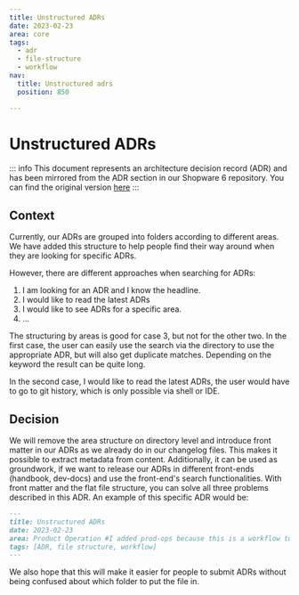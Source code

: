 ```yaml
---
title: Unstructured ADRs
date: 2023-02-23
area: core
tags:
  - adr
  - file-structure
  - workflow
nav:
  title: Unstructured adrs
  position: 850

---
```


# Unstructured ADRs

::: info
This document represents an architecture decision record (ADR) and has been mirrored from the ADR section in our Shopware 6 repository.
You can find the original version [here](https://github.com/shopware/platform/blob/trunk/adr/2023-02-20-unstructured-adrs.md)
:::

## Context
Currently, our ADRs are grouped into folders according to different areas. We have added this structure to help people find their way around when they are looking for specific ADRs.

However, there are different approaches when searching for ADRs:
1) I am looking for an ADR and I know the headline.
2) I would like to read the latest ADRs
3) I would like to see ADRs for a specific area.
4) ...

The structuring by areas is good for case 3, but not for the other two. In the first case, the user can easily use the search via the directory to use the appropriate ADR, but will also get duplicate matches. Depending on the keyword the result can be quite long.

In the second case, I would like to read the latest ADRs, the user would have to go to git history, which is only possible via shell or IDE. 

## Decision

We will remove the area structure on directory level and introduce front matter in our ADRs as we already do in our changelog files. This makes it possible to extract metadata from content. Additionally, it can be used as groundwork, if we want to release our ADRs in different front-ends (handbook, dev-docs) and use the front-end's search functionalities.
With front matter and the flat file structure, you can solve all three problems described in this ADR. An example of this specific ADR would be:

```markdown
---
title: Unstructured ADRs
date: 2023-02-23
area: Product Operation #I added prod-ops because this is a workflow topic
tags: [ADR, file structure, workflow]
---
```

We also hope that this will make it easier for people to submit ADRs without being confused about which folder to put the file in.
